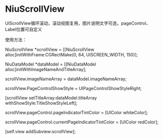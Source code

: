 # NiuScrollView

UIScrollView循环滚动，滚动视图复用，图片说明文字可选，pageControl、Label位置可自定义

使用方法：

NiuScrollView *scrollView = [[NiuScrollView alloc]initWithFrame:CGRectMake(0, 64, UISCREEN_WIDTH, 150)];

NiuDataModel *dataModel = [[NiuDataModel alloc]initWithImageNameAndTitleArray];

scrollView.imageNameArray = dataModel.imageNameArray;

scrollView.PageControlShowStyle = UIPageControlShowStyleRight;

[scrollView setTitleArray:dataModel.titleArray withShowStyle:TitleShowStyleLeft];

scrollView.pageControl.pageIndicatorTintColor = [UIColor whiteColor];

scrollView.pageControl.currentPageIndicatorTintColor = [UIColor redColor];

[self.view addSubview:scrollView]; 